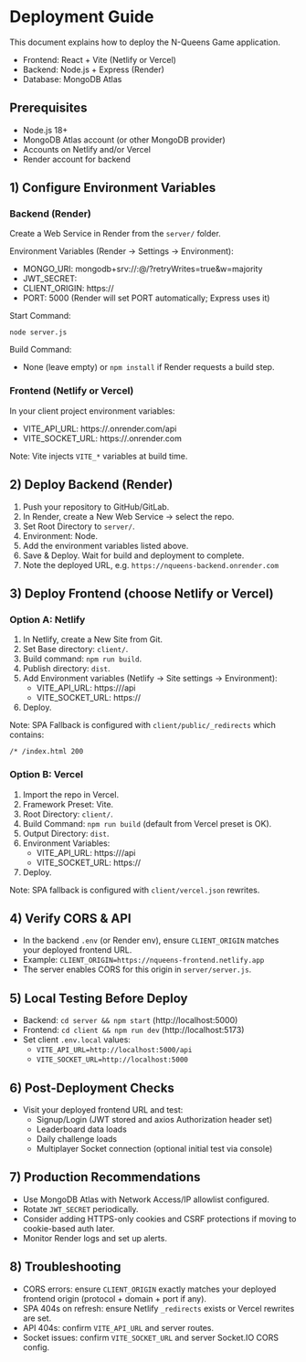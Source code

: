 # Deployment Guide

This document explains how to deploy the N-Queens Game application.

- Frontend: React + Vite (Netlify or Vercel)
- Backend: Node.js + Express (Render)
- Database: MongoDB Atlas

## Prerequisites
- Node.js 18+
- MongoDB Atlas account (or other MongoDB provider)
- Accounts on Netlify and/or Vercel
- Render account for backend

## 1) Configure Environment Variables

### Backend (Render)
Create a Web Service in Render from the `server/` folder.

Environment Variables (Render -> Settings -> Environment):
- MONGO_URI: mongodb+srv://<user>:<pass>@<cluster>/<db>?retryWrites=true&w=majority
- JWT_SECRET: <generate a strong secret>
- CLIENT_ORIGIN: https://<your-frontend-domain>
- PORT: 5000 (Render will set PORT automatically; Express uses it)

Start Command:
```
node server.js
```

Build Command:
- None (leave empty) or `npm install` if Render requests a build step.

### Frontend (Netlify or Vercel)

In your client project environment variables:
- VITE_API_URL: https://<your-render-service>.onrender.com/api
- VITE_SOCKET_URL: https://<your-render-service>.onrender.com

Note: Vite injects `VITE_*` variables at build time.

## 2) Deploy Backend (Render)
1. Push your repository to GitHub/GitLab.
2. In Render, create a New Web Service -> select the repo.
3. Set Root Directory to `server/`.
4. Environment: Node.
5. Add the environment variables listed above.
6. Save & Deploy. Wait for build and deployment to complete.
7. Note the deployed URL, e.g. `https://nqueens-backend.onrender.com`

## 3) Deploy Frontend (choose Netlify or Vercel)

### Option A: Netlify
1. In Netlify, create a New Site from Git.
2. Set Base directory: `client/`.
3. Build command: `npm run build`.
4. Publish directory: `dist`.
5. Add Environment variables (Netlify -> Site settings -> Environment):
   - VITE_API_URL: https://<render-app>/api
   - VITE_SOCKET_URL: https://<render-app>
6. Deploy.

Note: SPA Fallback is configured with `client/public/_redirects` which contains:
```
/* /index.html 200
```

### Option B: Vercel
1. Import the repo in Vercel.
2. Framework Preset: Vite.
3. Root Directory: `client/`.
4. Build Command: `npm run build` (default from Vercel preset is OK).
5. Output Directory: `dist`.
6. Environment Variables:
   - VITE_API_URL: https://<render-app>/api
   - VITE_SOCKET_URL: https://<render-app>
7. Deploy.

Note: SPA fallback is configured with `client/vercel.json` rewrites.

## 4) Verify CORS & API
- In the backend `.env` (or Render env), ensure `CLIENT_ORIGIN` matches your deployed frontend URL.
- Example: `CLIENT_ORIGIN=https://nqueens-frontend.netlify.app`
- The server enables CORS for this origin in `server/server.js`.

## 5) Local Testing Before Deploy
- Backend: `cd server && npm start` (http://localhost:5000)
- Frontend: `cd client && npm run dev` (http://localhost:5173)
- Set client `.env.local` values:
  - `VITE_API_URL=http://localhost:5000/api`
  - `VITE_SOCKET_URL=http://localhost:5000`

## 6) Post-Deployment Checks
- Visit your deployed frontend URL and test:
  - Signup/Login (JWT stored and axios Authorization header set)
  - Leaderboard data loads
  - Daily challenge loads
  - Multiplayer Socket connection (optional initial test via console)

## 7) Production Recommendations
- Use MongoDB Atlas with Network Access/IP allowlist configured.
- Rotate `JWT_SECRET` periodically.
- Consider adding HTTPS-only cookies and CSRF protections if moving to cookie-based auth later.
- Monitor Render logs and set up alerts.

## 8) Troubleshooting
- CORS errors: ensure `CLIENT_ORIGIN` exactly matches your deployed frontend origin (protocol + domain + port if any).
- SPA 404s on refresh: ensure Netlify `_redirects` exists or Vercel rewrites are set.
- API 404s: confirm `VITE_API_URL` and server routes.
- Socket issues: confirm `VITE_SOCKET_URL` and server Socket.IO CORS config.
